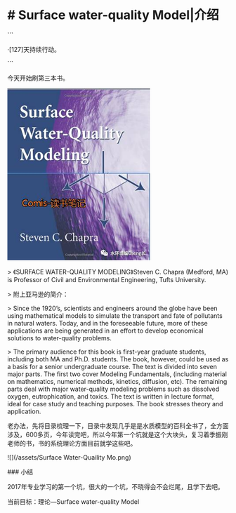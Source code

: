 # \# Surface water-quality Model\|介绍

\`\`\`

·\[127\]天持续行动。

\`\`\`

今天开始刷第三本书。

![](/assets/封面.png)



&gt; 《SURFACE WATER-QUALITY MODELING》Steven C. Chapra \(Medford, MA\) is Professor of Civil and Environmental Engineering, Tufts University.

&gt; 附上亚马逊的简介：

&gt; Since the 1920’s, scientists and engineers around the globe have been using mathematical models to simulate the transport and fate of pollutants in natural waters. Today, and in the foreseeable future, more of these applications are being generated in an effort to develop economical solutions to water-quality problems.

&gt; The primary audience for this book is first-year graduate students, including both MA and Ph.D. students. The book, however, could be used as a basis for a senior undergraduate course. The text is divided into seven major parts. The first two cover Modeling Fundamentals, \(including material on mathematics, numerical methods, kinetics, diffusion, etc\). The remaining parts deal with major water-quality modeling problems such as dissolved oxygen, eutrophication, and toxics. The text is written in lecture format, ideal for case study and teaching purposes. The book stresses theory and application.

老办法，先将目录梳理一下，目录中发现几乎是是水质模型的百科全书了，全方面涉及，600多页，今年读完吧，所以今年第一个坑就是这个大块头，复习着季振刚老师的书，书的系统理论方面目前就学这些吧。

![](/assets/Surface Water-Quaility Mo.png)

\#\#\# 小结

2017年专业学习的第一个坑，很大的一个坑，不晓得会不会烂尾，且学下去吧。

当前目标：理论—Surface water-quality Model

